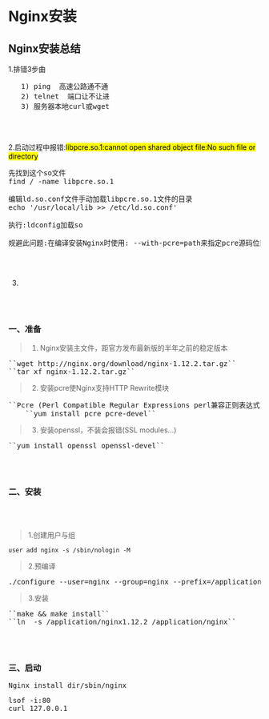 # Nginx安装
## Nginx安装总结
1.排错3步曲
<pre>   1) ping  高速公路通不通
   2) telnet  端口让不让进
   3) 服务器本地curl或wget
</pre>

<br>
</br>

2.启动过程中报错:<mark>libpcre.so.1:cannot open shared object file:No such file or directory</mark>
<pre>
先找到这个so文件 
find / -name libpcre.so.1

编辑ld.so.conf文件手动加载libpcre.so.1文件的目录 
echo '/usr/local/lib >> /etc/ld.so.conf'
        
执行:ldconfig加载so

规避此问题:在编译安装Nginx时使用: --with-pcre=path来指定pcre源码位置（yum安装pcre则不会出现这个问题）
</pre>
<br>
</br>

3.

<br>
</br>

### 一、准备
> 1. Nginx安装主文件，距官方发布最新版的半年之前的稳定版本
<pre>``wget http://nginx.org/download/nginx-1.12.2.tar.gz``
``tar xf nginx-1.12.2.tar.gz`` </pre>

> 2. 安装pcre使Nginx支持HTTP Rewrite模块
<pre>``Pcre (Perl Compatible Regular Expressions perl兼容正则表达式)``
    ``yum install pcre pcre-devel`` </pre>


> 3. 安装openssl，不装会报错(SSL modules...) 
<pre>``yum install openssl openssl-devel`` </pre>


<br>
</br>

### 二、安装

<br>
</br>

> 1.创建用户与组

``user add nginx -s /sbin/nologin -M`` 


> 2.预编译

<pre>
./configure --user=nginx --group=nginx --prefix=/application/nginx1.12.2 --with-http_stub_status_module --with-http_ssl_module
</pre>

> 3.安装
<pre>``make && make install`` 
``ln  -s /application/nginx1.12.2 /application/nginx``</pre>

<br>
</br>

### 三、启动
<pre>Nginx_install_dir/sbin/nginx </pre>

<pre>lsof -i:80
curl 127.0.0.1</pre>



